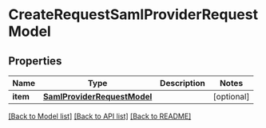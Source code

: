# CreateRequestSamlProviderRequestModel

## Properties
Name | Type | Description | Notes
------------ | ------------- | ------------- | -------------
**item** | [**SamlProviderRequestModel**](SamlProviderRequestModel.md) |  | [optional] 

[[Back to Model list]](../README.md#documentation-for-models) [[Back to API list]](../README.md#documentation-for-api-endpoints) [[Back to README]](../README.md)

